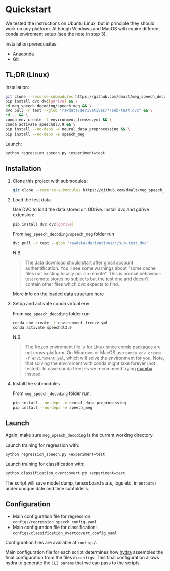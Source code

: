 # Quickstart

We tested the instructions on Ubuntu Linux, but in principle they should work
on any platform. Although Windows and MacOS will require different conda
enviroment setup (see the note in step 3).

Installation prerequisites:

- [Anaconda](https://docs.conda.io/projects/conda/en/latest/user-guide/install/download.html)
- Git

## TL;DR (Linux)

Installation:

```bash
git clone --recurse-submodules https://github.com/dmalt/meg_speech_decoding.git && \
pip install dvc dvc[gdrive] && \
cd meg_speech_decoding/speech_meg && \
dvc pull -r test --glob "rawdata/derivatives/*/sub-test.dvc" && \
cd .. && \
conda env create -f environment_freeze.yml && \
conda activate speechdl3.9 && \
pip install --no-deps -e neural_data_preprocessing && \
pip install --no-deps -e speech_meg
```

Launch:

```bash
python regression_speech.py +experiment=test
```

## Installation

1. Clone this project with submodules:

    ```bash
    git clone --recurse-submodules https://github.com/dmalt/meg_speech_decoding.git
    ```

2. Load the test data

    Use DVC to load the data stored on GDrive.
    Install dvc and gdrive extension:

    ```bash
    pip install dvc dvc[gdrive]
    ```

    From `meg_speech_decoding/speech_meg` folder run

    ```bash
    dvc pull -r test --glob "rawdata/derivatives/*/sub-test.dvc"
    ```

    N.B.

    > The data download should start after gmail account authentification.
    > You'll see some warnings about "some cache files not existing locally nor
    > on remote". This is normal behaviour: test remote stores no subjects but
    > the test one and doesn't contain other files which dvc expects to find.

    More info on the loaded data structure [here](https://github.com/dmalt/speech_meg)

3. Setup and activate conda virtual env

    From `meg_speech_decoding` folder run:

    ```bash
    conda env create -f environment_freeze.yml
    conda activate speechdl3.9
    ```

    N.B.

    > The frozen enviroment file is for Linux since conda packages are not
    > cross-platform. On Windows or MacOS use `conda env create -f enviroment.yml`,
    > which will solve the environment for you. Note, that solving the enviroment
    > with conda might take forever (not tested). In case conda freezes we
    > recommend trying [mamba](https://mamba.readthedocs.io/en/latest/) instead.

4. Install the submodules

    From `meg_speech_decoding` folder run:

    ```bash
    pip install --no-deps -e neural_data_preprocessing
    pip install --no-deps -e speech_meg
    ```

## Launch

Again, make sure `meg_speech_decoding` is the current working directory.

Launch training for regression with:

```bash
python regression_speech.py +experiment=test
```

Launch training for classification with:

```bash
python classification_overtcovert.py +experiment=test
```

The script will save model dump, tensorboard stats, logs etc. in `outputs/`
under unuque date and time subfolders.

## Configuration

- Main configuration file for regression: `configs/regression_speech_config.yaml`
- Main configuration file for classification: `configs/classification_overtcovert_config.yaml`

Configuration files are available at `configs/`.

Main configuration file for each script determines how
[hydra](https://hydra.cc/) assembles the final configuration from the files in
`configs`. This final configuration allows hydra to generate the `CLI params`
that we can pass to the scripts.
